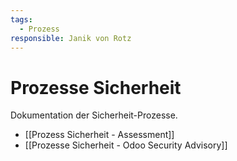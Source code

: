 ```yaml
---
tags:
  - Prozess
responsible: Janik von Rotz
---
```

# Prozesse Sicherheit
Dokumentation der Sicherheit-Prozesse.

* [[Prozess Sicherheit - Assessment]]
* [[Prozesse Sicherheit - Odoo Security Advisory]]